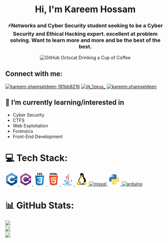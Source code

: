 <h1 align="center">Hi, I'm Kareem Hossam</h1>
<h3 align="center">⚡Networks and Cyber Security student seeking to be a Cyber Security and Ethical Hacking expert. excellent at problem solving. Want to learn more and more and be the best of the best.</h3>

<div align=center>
        <img src="https://www.gifcen.com/wp-content/uploads/2022/06/zoro-gif-10.gif" alt="GitHub Octocat Drinking a Cup of Coffee" height="200">
    </div>

## Connect with me:
<p align="left">
<a href="https://linkedin.com/in/kareem-shamseldeen-181bb8216" target="blank"><img align="center" src="https://raw.githubusercontent.com/rahuldkjain/github-profile-readme-generator/master/src/images/icons/Social/linked-in-alt.svg" alt="kareem-shamseldeen-181bb8216" height="30" width="40" /></a>
<a href="https://twitter.com/@_1zeus_" target="blank"><img align="center" src="https://raw.githubusercontent.com/rahuldkjain/github-profile-readme-generator/master/src/images/icons/Social/twitter.svg" alt="@_1zeus_" height="30" width="40" /></a>
<a href="https://instagram.com/kareem.shamseldeen" target="blank"><img align="center" src="https://raw.githubusercontent.com/rahuldkjain/github-profile-readme-generator/master/src/images/icons/Social/instagram.svg" alt="kareem.shamseldeen" height="30" width="40" /></a>
</p>

## 🧠 I’m currently learning/interested in
* Cyber Security 
* CTFS
* Web Exploitation
* Forensics
* Front-End Development


# 💻 Tech Stack:
<p align="left"> <a href="https://www.w3schools.com/cpp/" target="_blank" rel="noreferrer"> <img src="https://raw.githubusercontent.com/devicons/devicon/master/icons/cplusplus/cplusplus-original.svg" alt="cplusplus" width="40" height="40"/> </a>  <a href="https://www.w3schools.com/cs/" target="_blank" rel="noreferrer"> <img src="https://raw.githubusercontent.com/devicons/devicon/master/icons/csharp/csharp-original.svg" alt="csharp" width="40" height="40"/> </a> <a href="https://www.w3schools.com/css/" target="_blank" rel="noreferrer"> <img src="https://raw.githubusercontent.com/devicons/devicon/master/icons/css3/css3-original-wordmark.svg" alt="css3" width="40" height="40"/> </a> <a href="https://www.w3.org/html/" target="_blank" rel="noreferrer"> <img src="https://raw.githubusercontent.com/devicons/devicon/master/icons/html5/html5-original-wordmark.svg" alt="html5" width="40" height="40"/> </a> <a href="https://www.java.com" target="_blank" rel="noreferrer"> <img src="https://raw.githubusercontent.com/devicons/devicon/master/icons/java/java-original.svg" alt="java" width="40" height="40"/> </a> <a href="https://www.linux.org/" target="_blank" rel="noreferrer"> <img src="https://raw.githubusercontent.com/devicons/devicon/master/icons/linux/linux-original.svg" alt="linux" width="40" height="40"/> </a> <a href="https://www.microsoft.com/en-us/sql-server" target="_blank" rel="noreferrer"> <img src="https://www.svgrepo.com/show/303229/microsoft-sql-server-logo.svg" alt="mssql" width="40" height="40"/> </a> <a href="https://www.python.org" target="_blank" rel="noreferrer"> <img src="https://raw.githubusercontent.com/devicons/devicon/master/icons/python/python-original.svg" alt="python" width="40" height="40"/> </a> <a href="https://www.arduino.cc/" target="_blank" rel="noreferrer"> <img src="https://cdn.worldvectorlogo.com/logos/arduino-1.svg" alt="arduino" width="40" height="40"/> </a></p>

# 📊 GitHub Stats:
![](https://github-readme-stats.vercel.app/api?username=KareemShamsEldeen&theme=gotham&hide_border=false&include_all_commits=true&count_private=true)<br/>
![](https://github-readme-streak-stats.herokuapp.com/?user=KareemShamsEldeen&theme=gotham&hide_border=false)<br/>
![](https://github-readme-stats.vercel.app/api/top-langs/?username=KareemShamsEldeen&theme=gotham&hide_border=false&include_all_commits=true&count_private=true&layout=compact)
